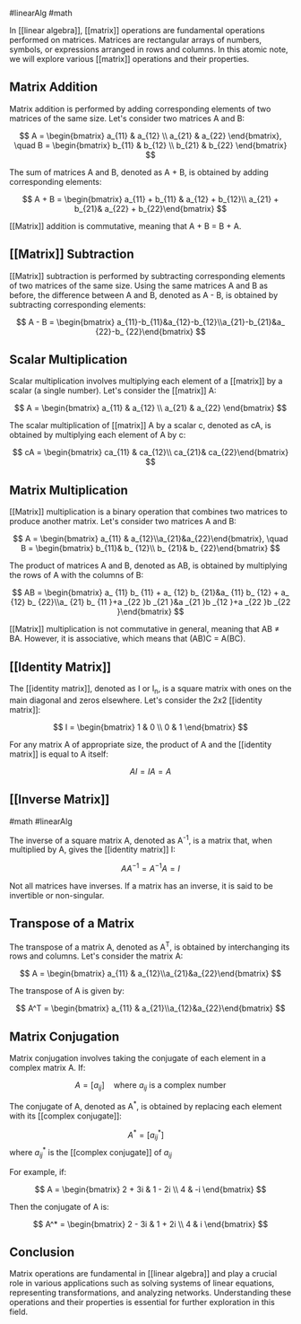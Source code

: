#linearAlg #math 

In [[linear algebra]], [[matrix]] operations are fundamental operations performed on matrices. Matrices are rectangular arrays of numbers, symbols, or expressions arranged in rows and columns. In this atomic note, we will explore various [[matrix]] operations and their properties.

## Matrix Addition

Matrix addition is performed by adding corresponding elements of two matrices of the same size. Let's consider two matrices A and B:

$$
A = \begin{bmatrix} a_{11} & a_{12} \\ a_{21} & a_{22} \end{bmatrix}, \quad
B = \begin{bmatrix} b_{11} & b_{12} \\ b_{21} & b_{22} \end{bmatrix}
$$

The sum of matrices A and B, denoted as A + B, is obtained by adding corresponding elements:

$$
A + B = \begin{bmatrix} a_{11} + b_{11} & a_{12} + b_{12}\\ a_{21} + b_{21}& a_{22} + b_{22}\end{bmatrix}
$$

[[Matrix]] addition is commutative, meaning that A + B = B + A.

## [[Matrix]] Subtraction

[[Matrix]] subtraction is performed by subtracting corresponding elements of two matrices of the same size. Using the same matrices A and B as before, the difference between A and B, denoted as A - B, is obtained by subtracting corresponding elements:

$$
A - B = \begin{bmatrix} a_{11}-b_{11}&a_{12}-b_{12}\\a_{21}-b_{21}&a_ {22}-b_ {22}\end{bmatrix}
$$

## Scalar Multiplication

Scalar multiplication involves multiplying each element of a [[matrix]] by a scalar (a single number). Let's consider the [[matrix]] A:

$$
A = \begin{bmatrix} a_{11} & a_{12} \\ a_{21} & a_{22} \end{bmatrix}
$$

The scalar multiplication of [[matrix]] A by a scalar c, denoted as cA, is obtained by multiplying each element of A by c:

$$
cA = \begin{bmatrix} ca_{11} & ca_{12}\\ ca_{21}& ca_{22}\end{bmatrix}
$$

## Matrix Multiplication

[[Matrix]] multiplication is a binary operation that combines two matrices to produce another matrix. Let's consider two matrices A and B:

$$
A = \begin{bmatrix} a_{11} & a_{12}\\a_{21}&a_{22}\end{bmatrix}, \quad
B = \begin{bmatrix} b_{11}& b_ {12}\\ b_ {21}& b_ {22}\end{bmatrix}
$$

The product of matrices A and B, denoted as AB, is obtained by multiplying the rows of A with the columns of B:

$$
AB = \begin{bmatrix} a_ {11} b_ {11} + a_ {12} b_ {21}&a_ {11} b_ {12} + a_ {12} b_ {22}\\a_ {21} b_ {11 }+a _{22 }b _{21 }&a _{21 }b _{12 }+a _{22 }b _{22 }\end{bmatrix}
$$

[[Matrix]] multiplication is not commutative in general, meaning that AB ≠ BA. However, it is associative, which means that (AB)C = A(BC).

## [[Identity Matrix]]

The [[identity matrix]], denoted as I or I<sub>n</sub>, is a square matrix with ones on the main diagonal and zeros elsewhere. Let's consider the 2x2 [[identity matrix]]:

$$
I = \begin{bmatrix} 1 & 0 \\ 0 & 1 \end{bmatrix}
$$

For any matrix A of appropriate size, the product of A and the [[identity matrix]] is equal to A itself:

$$
AI = IA = A
$$

## [[Inverse Matrix]]
#math #linearAlg 

The inverse of a square matrix A, denoted as A<sup>-1</sup>, is a matrix that, when multiplied by A, gives the [[identity matrix]] I:

$$
AA^{-1} = A^{-1}A = I
$$

Not all matrices have inverses. If a matrix has an inverse, it is said to be invertible or non-singular.

## Transpose of a Matrix

The transpose of a matrix A, denoted as A<sup>T</sup>, is obtained by interchanging its rows and columns. Let's consider the matrix A:

$$
A = \begin{bmatrix} a_{11} & a_{12}\\a_{21}&a_{22}\end{bmatrix}
$$

The transpose of A is given by:

$$
A^T = \begin{bmatrix} a_{11} & a_{21}\\a_{12}&a_{22}\end{bmatrix}
$$
## Matrix Conjugation

Matrix conjugation involves taking the conjugate of each element in a complex matrix A. If:

$$
A = [a_{ij}] \quad \text{where } a_{ij} \text{ is a complex number}
$$

The conjugate of A, denoted as A<sup>*</sup>, is obtained by replacing each element with its [[complex conjugate]]:

$$
A^* = [a_{ij}^*] \quad 
$$
where $a_{ij}^*$ is the [[complex conjugate]] of  $a_{ij}$

For example, if:

$$
A = \begin{bmatrix} 2 + 3i & 1 - 2i \\ 4 & -i \end{bmatrix}
$$

Then the conjugate of A is:

$$
A^* = \begin{bmatrix} 2 - 3i & 1 + 2i \\ 4 & i \end{bmatrix}
$$
## Conclusion

Matrix operations are fundamental in [[linear algebra]] and play a crucial role in various applications such as solving systems of linear equations, representing transformations, and analyzing networks. Understanding these operations and their properties is essential for further exploration in this field.